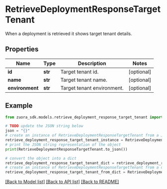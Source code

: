 # RetrieveDeploymentResponseTargetTenant

When a deployment is retrieved it shows target tenant details.

## Properties

Name | Type | Description | Notes
------------ | ------------- | ------------- | -------------
**id** | **str** | Target tenant id. | [optional] 
**name** | **str** | Target tenant name. | [optional] 
**environment** | **str** | Target tenant environment. | [optional] 

## Example

```python
from zuora_sdk.models.retrieve_deployment_response_target_tenant import RetrieveDeploymentResponseTargetTenant

# TODO update the JSON string below
json = "{}"
# create an instance of RetrieveDeploymentResponseTargetTenant from a JSON string
retrieve_deployment_response_target_tenant_instance = RetrieveDeploymentResponseTargetTenant.from_json(json)
# print the JSON string representation of the object
print(RetrieveDeploymentResponseTargetTenant.to_json())

# convert the object into a dict
retrieve_deployment_response_target_tenant_dict = retrieve_deployment_response_target_tenant_instance.to_dict()
# create an instance of RetrieveDeploymentResponseTargetTenant from a dict
retrieve_deployment_response_target_tenant_from_dict = RetrieveDeploymentResponseTargetTenant.from_dict(retrieve_deployment_response_target_tenant_dict)
```
[[Back to Model list]](../README.md#documentation-for-models) [[Back to API list]](../README.md#documentation-for-api-endpoints) [[Back to README]](../README.md)


